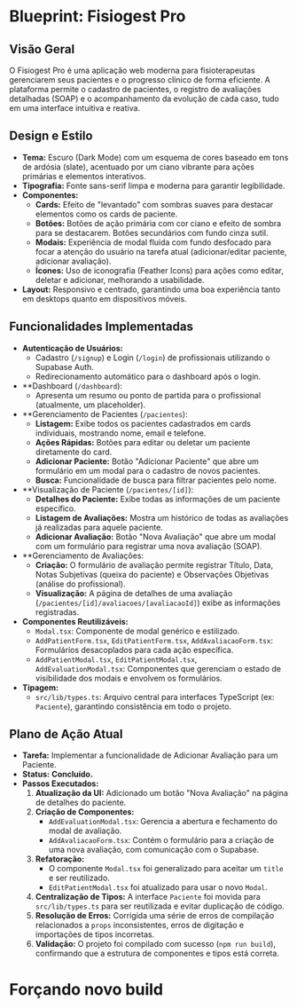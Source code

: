 # Blueprint: Fisiogest Pro

## Visão Geral

O Fisiogest Pro é uma aplicação web moderna para fisioterapeutas gerenciarem seus pacientes e o progresso clínico de forma eficiente. A plataforma permite o cadastro de pacientes, o registro de avaliações detalhadas (SOAP) e o acompanhamento da evolução de cada caso, tudo em uma interface intuitiva e reativa.

## Design e Estilo

- **Tema:** Escuro (Dark Mode) com um esquema de cores baseado em tons de ardósia (slate), acentuado por um ciano vibrante para ações primárias e elementos interativos.
- **Tipografia:** Fonte sans-serif limpa e moderna para garantir legibilidade.
- **Componentes:**
  - **Cards:** Efeito de "levantado" com sombras suaves para destacar elementos como os cards de paciente.
  - **Botões:** Botões de ação primária com cor ciano e efeito de sombra para se destacarem. Botões secundários com fundo cinza sutil.
  - **Modais:** Experiência de modal fluida com fundo desfocado para focar a atenção do usuário na tarefa atual (adicionar/editar paciente, adicionar avaliação).
  - **Ícones:** Uso de iconografia (Feather Icons) para ações como editar, deletar e adicionar, melhorando a usabilidade.
- **Layout:** Responsivo e centrado, garantindo uma boa experiência tanto em desktops quanto em dispositivos móveis.

## Funcionalidades Implementadas

- **Autenticação de Usuários:**
  - Cadastro (`/signup`) e Login (`/login`) de profissionais utilizando o Supabase Auth.
  - Redirecionamento automático para o dashboard após o login.
- **Dashboard (`/dashboard`):
  - Apresenta um resumo ou ponto de partida para o profissional (atualmente, um placeholder).
- **Gerenciamento de Pacientes (`/pacientes`):
  - **Listagem:** Exibe todos os pacientes cadastrados em cards individuais, mostrando nome, email e telefone.
  - **Ações Rápidas:** Botões para editar ou deletar um paciente diretamente do card.
  - **Adicionar Paciente:** Botão "Adicionar Paciente" que abre um formulário em um modal para o cadastro de novos pacientes.
  - **Busca:** Funcionalidade de busca para filtrar pacientes pelo nome.
- **Visualização de Paciente (`/pacientes/[id]`):
  - **Detalhes do Paciente:** Exibe todas as informações de um paciente específico.
  - **Listagem de Avaliações:** Mostra um histórico de todas as avaliações já realizadas para aquele paciente.
  - **Adicionar Avaliação:** Botão "Nova Avaliação" que abre um modal com um formulário para registrar uma nova avaliação (SOAP).
- **Gerenciamento de Avaliações:
  - **Criação:** O formulário de avaliação permite registrar Título, Data, Notas Subjetivas (queixa do paciente) e Observações Objetivas (análise do profissional).
  - **Visualização:** A página de detalhes de uma avaliação (`/pacientes/[id]/avaliacoes/[avaliacaoId]`) exibe as informações registradas.
- **Componentes Reutilizáveis:**
  - `Modal.tsx`: Componente de modal genérico e estilizado.
  - `AddPatientForm.tsx`, `EditPatientForm.tsx`, `AddAvaliacaoForm.tsx`: Formulários desacoplados para cada ação específica.
  - `AddPatientModal.tsx`, `EditPatientModal.tsx`, `AddEvaluationModal.tsx`: Componentes que gerenciam o estado de visibilidade dos modais e envolvem os formulários.
- **Tipagem:**
  - `src/lib/types.ts`: Arquivo central para interfaces TypeScript (ex: `Paciente`), garantindo consistência em todo o projeto.

## Plano de Ação Atual

- **Tarefa:** Implementar a funcionalidade de Adicionar Avaliação para um Paciente.
- **Status:** **Concluído.**
- **Passos Executados:**
    1.  **Atualização da UI:** Adicionado um botão "Nova Avaliação" na página de detalhes do paciente.
    2.  **Criação de Componentes:**
        -   `AddEvaluationModal.tsx`: Gerencia a abertura e fechamento do modal de avaliação.
        -   `AddAvaliacaoForm.tsx`: Contém o formulário para a criação de uma nova avaliação, com comunicação com o Supabase.
    3.  **Refatoração:**
        -   O componente `Modal.tsx` foi generalizado para aceitar um `title` e ser reutilizado.
        -   `EditPatientModal.tsx` foi atualizado para usar o novo `Modal`.
    4.  **Centralização de Tipos:** A interface `Paciente` foi movida para `src/lib/types.ts` para ser reutilizada e evitar duplicação de código.
    5.  **Resolução de Erros:** Corrigida uma série de erros de compilação relacionados a `props` inconsistentes, erros de digitação e importações de tipos incorretas.
    6.  **Validação:** O projeto foi compilado com sucesso (`npm run build`), confirmando que a estrutura de componentes e tipos está correta.

# Forçando novo build
